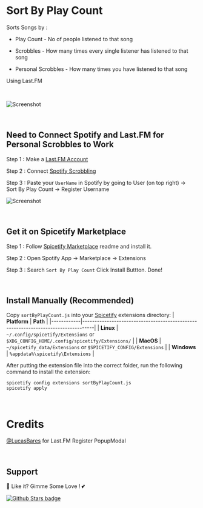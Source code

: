 # Sort By Play Count

Sorts Songs by :

* Play Count - No of people listened to that song

* Scrobbles - How many times every single listener has listened to that song

* Personal Scrobbles - How many times you have listened to that song

Using Last.FM

<br />

![Screenshot](https://raw.githubusercontent.com/Tetrax-10/Spicetify-Extensions/master/Sort-by-Play-count/screenshot.png)

<br />

## Need to Connect Spotify and Last.FM for Personal Scrobbles to Work

Step 1 : Make a [Last.FM Account](https://www.last.fm/join)

Step 2 : Connect [Spotify Scrobbling](https://www.last.fm/settings/applications)

Step 3 : Paste your `UserName` in Spotify by going to User (on top right) -> Sort By Play Count -> Register Username

![Screenshot](https://raw.githubusercontent.com/Tetrax-10/Spicetify-Extensions/master/Sort-by-Play-count/screenshot2.png)

<br />

## Get it on Spicetify Marketplace

Step 1 : Follow [Spicetify Marketplace](https://github.com/spicetify/spicetify-marketplace) readme and install it.

Step 2 : Open Spotify App -> Marketplace -> Extensions

Step 3 : Search `Sort By Play Count` Click Install Buttton. Done!

<br />

## Install Manually (Recommended)
Copy `sortByPlayCount.js` into your [Spicetify](https://github.com/spicetify/spicetify-cli) extensions directory:
| **Platform** | **Path**                                                                            |
|------------|-----------------------------------------------------------------------------------|
| **Linux**      | `~/.config/spicetify/Extensions` or `$XDG_CONFIG_HOME/.config/spicetify/Extensions/` |
| **MacOS**      | `~/spicetify_data/Extensions` or `$SPICETIFY_CONFIG/Extensions`                      |
| **Windows**    | `%appdata%\spicetify\Extensions`                                              |

After putting the extension file into the correct folder, run the following command to install the extension:
```
spicetify config extensions sortByPlayCount.js
spicetify apply
```

<br />

# Credits
[@LucasBares](https://github.com/LucasBares) for Last.FM Register PopupModal

<br />

## Support
🌟 Like it? Gimme Some Love ! 💕

[![Github Stars badge](https://img.shields.io/github/stars/Tetrax-10/Spicetify-Extensions?logo=github&style=social)](https://github.com/Tetrax-10/Spicetify-Extensions)
